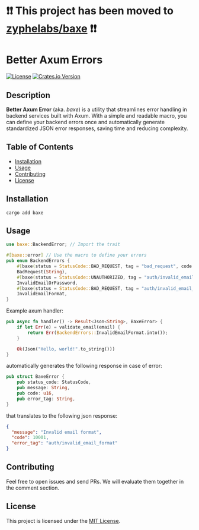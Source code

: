 # ❗❗ This project has been moved to [zyphelabs/baxe](https://github.com/zyphelabs/baxe) ❗❗

# Better Axum Errors

[![License](https://img.shields.io/badge/license-MIT-blue.svg)](LICENSE)
[![Crates.io Version](https://img.shields.io/crates/v/baxe)](https://crates.io/crates/baxe)

## Description

**Better Axum Error** (aka. _baxe_) is a utility that streamlines error handling in backend services built with Axum. With a simple and readable macro, you can define your backend errors once and automatically generate standardized JSON error responses, saving time and reducing complexity.

## Table of Contents

- [Installation](#installation)
- [Usage](#usage)
- [Contributing](#contributing)
- [License](#license)

## Installation

```
cargo add baxe
```

## Usage

```rust
use baxe::BackendError; // Import the trait

#[baxe::error] // Use the macro to define your errors
pub enum BackendErrors {
    #[baxe(status = StatusCode::BAD_REQUEST, tag = "bad_request", code = 400, message = "Bad request")]
    BadRequest(String),
    #[baxe(status = StatusCode::UNAUTHORIZED, tag = "auth/invalid_email_or_password", code = 10_000, message = "Invalid email or password")]
    InvalidEmailOrPassword,
    #[baxe(status = StatusCode::BAD_REQUEST, tag = "auth/invalid_email_format", code = 10_001, message = "Invalid email format")]
    InvalidEmailFormat,
}
```

Example axum handler:

```rust
pub async fn handler() -> Result<Json<String>, BaxeError> {
    if let Err(e) = validate_email(email) {
        return Err(BackendErrors::InvalidEmailFormat.into());
    }

    Ok(Json("Hello, world!".to_string()))
}
```

automatically generates the following response in case of error:

```rust
pub struct BaxeError {
    pub status_code: StatusCode,
    pub message: String,
    pub code: u16,
    pub error_tag: String,
}
```

that translates to the following json response:

```json
{
  "message": "Invalid email format",
  "code": 10001,
  "error_tag": "auth/invalid_email_format"
}
```

## Contributing

Feel free to open issues and send PRs. We will evaluate them together in the comment section.

## License

This project is licensed under the [MIT License](LICENSE).
